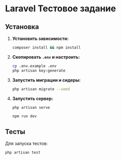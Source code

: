 # Laravel Тестовое задание

## Установка
   
1. **Установить зависимости:**
   ```bash
   composer install && npm install
   ```  

2. **Скопировать `.env` и настроить:**
   ```bash
   cp .env.example .env  
   php artisan key:generate
   ```  

3. **Запустить миграции и сидеры:**
   ```bash
   php artisan migrate --seed
   ```  

4. **Запустить сервер:**
   ```bash
   php artisan serve
   ```  
   ```bash
   npm run dev
   ``` 

## Тесты

Для запуска тестов:
```bash
php artisan test
```  
